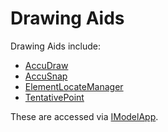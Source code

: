 # Drawing Aids

Drawing Aids include:
  * [AccuDraw]($frontend)
  * [AccuSnap]($frontend)
  * [ElementLocateManager]($frontend)
  * [TentativePoint]($frontend)

These are accessed via [IModelApp](./IModelApp.md).